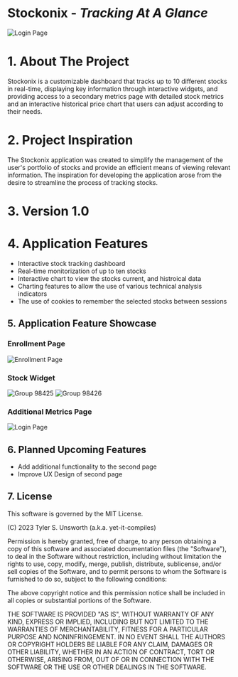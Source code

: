 # Stockonix - _Tracking At A Glance_


![Login Page](https://user-images.githubusercontent.com/43221618/227778853-de016606-a45f-48d4-bc18-0fab4801326b.png)


# 1. About The Project
Stockonix is a customizable dashboard that tracks up to 10 different stocks in real-time, displaying key information through interactive widgets, and providing access to a secondary metrics page with detailed stock metrics and an interactive historical price chart that users can adjust according to their needs.


# 2. Project Inspiration
The Stockonix application was created to simplify the management of the user's portfolio of stocks and provide an efficient means of viewing relevant information. The inspiration for developing the application arose from the desire to streamline the process of tracking stocks.


# 3. Version 1.0


# 4. Application Features
* Interactive stock tracking dashboard
* Real-time monitorization of up to ten stocks
* Interactive chart to view the stocks current, and histroical data
* Charting features to allow the use of various technical analysis indicators
* The use of cookies to remember the selected stocks between sessions


## 5. Application Feature Showcase

### Enrollment Page
![Enrollment Page](https://user-images.githubusercontent.com/43221618/227778538-aede6073-398d-4bb7-86c7-bc8e8b7a568d.png)

### Stock Widget
![Group 98425](https://user-images.githubusercontent.com/43221618/227778628-c973a3fe-8fd3-49b1-ba45-a86903d67288.png)       ![Group 98426](https://user-images.githubusercontent.com/43221618/227778629-12fc593d-26d0-482d-b556-78ede94001c3.png)

### Additional Metrics Page
![Login Page](https://user-images.githubusercontent.com/43221618/227778778-52ead243-777c-4d48-a92d-d6ae08d98c95.png)


## 6. Planned Upcoming Features
- Add additional functionality to the second page
- Improve UX Design of second page


## 7. License
This software is governed by the MIT License.

(C) 2023 Tyler S. Unsworth (a.k.a. yet-it-compiles)

Permission is hereby granted, free of charge, to any person obtaining a copy of this software and associated documentation files (the "Software"), to deal in the Software without restriction, including without limitation the rights to use, copy, modify, merge, publish, distribute, sublicense, and/or sell copies of the Software, and to permit persons to whom the Software is furnished to do so, subject to the following conditions: 

The above copyright notice and this permission notice shall be included in all copies or substantial portions of the Software.

THE SOFTWARE IS PROVIDED "AS IS", WITHOUT WARRANTY OF ANY KIND, EXPRESS OR IMPLIED, INCLUDING BUT NOT LIMITED TO THE WARRANTIES OF MERCHANTABILITY, FITNESS FOR A PARTICULAR PURPOSE AND NONINFRINGEMENT. IN NO EVENT SHALL THE AUTHORS OR COPYRIGHT HOLDERS BE LIABLE FOR ANY CLAIM, DAMAGES OR OTHER LIABILITY, WHETHER IN AN ACTION OF CONTRACT, TORT OR OTHERWISE, ARISING FROM, OUT OF OR IN CONNECTION WITH THE SOFTWARE OR THE USE OR OTHER DEALINGS IN THE SOFTWARE. 
